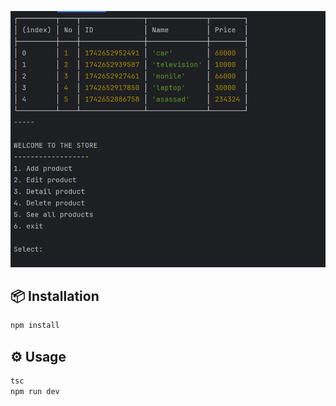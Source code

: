 ![img.png](img.png)

## 📦 Installation
```sh
npm install
```

## ⚙️ Usage
```sh
tsc
npm run dev
```

